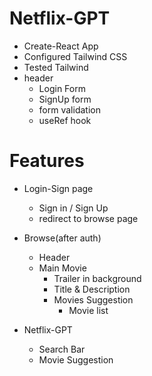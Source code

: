 # Netflix-GPT 

- Create-React App
- Configured Tailwind CSS
- Tested Tailwind
- header
  - Login Form
  - SignUp form
  - form validation
  - useRef hook

# Features

- Login-Sign page
  - Sign in / Sign Up
  - redirect to browse page

- Browse(after auth)
  - Header
  - Main Movie
    - Trailer in background
    - Title & Description
    - Movies Suggestion
      - Movie list

- Netflix-GPT
  - Search Bar
  - Movie Suggestion
